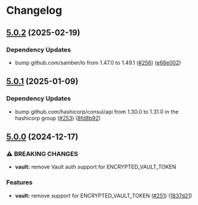 # Changelog

## [5.0.2](https://github.com/articulate/docker-bootstrap/compare/v5.0.1...v5.0.2) (2025-02-19)


### Dependency Updates

* bump github.com/samber/lo from 1.47.0 to 1.49.1 ([#256](https://github.com/articulate/docker-bootstrap/issues/256)) ([e68e002](https://github.com/articulate/docker-bootstrap/commit/e68e002a1fd7d5248e4949c96c3c4eaa6297af5d))

## [5.0.1](https://github.com/articulate/docker-bootstrap/compare/v5.0.0...v5.0.1) (2025-01-09)


### Dependency Updates

* bump github.com/hashicorp/consul/api from 1.30.0 to 1.31.0 in the hashicorp group ([#253](https://github.com/articulate/docker-bootstrap/issues/253)) ([8fd8b92](https://github.com/articulate/docker-bootstrap/commit/8fd8b92b72f968ed852e40c4c1803e3e3cf3726c))

## [5.0.0](https://github.com/articulate/docker-bootstrap/compare/v4.2.1...v5.0.0) (2024-12-17)


### ⚠ BREAKING CHANGES

* **vault:** remove Vault auth support for ENCRYPTED_VAULT_TOKEN

### Features

* **vault:** remove support for ENCRYPTED_VAULT_TOKEN ([#251](https://github.com/articulate/docker-bootstrap/issues/251)) ([1837d21](https://github.com/articulate/docker-bootstrap/commit/1837d21bafcecf715ae8e3fff428e70f21a1b8a3))
